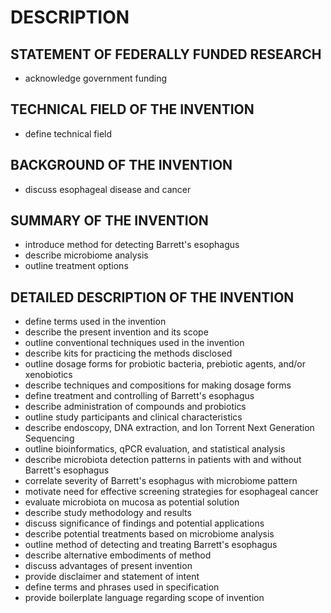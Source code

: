 # DESCRIPTION

## STATEMENT OF FEDERALLY FUNDED RESEARCH

- acknowledge government funding

## TECHNICAL FIELD OF THE INVENTION

- define technical field

## BACKGROUND OF THE INVENTION

- discuss esophageal disease and cancer

## SUMMARY OF THE INVENTION

- introduce method for detecting Barrett's esophagus
- describe microbiome analysis
- outline treatment options

## DETAILED DESCRIPTION OF THE INVENTION

- define terms used in the invention
- describe the present invention and its scope
- outline conventional techniques used in the invention
- describe kits for practicing the methods disclosed
- outline dosage forms for probiotic bacteria, prebiotic agents, and/or xenobiotics
- describe techniques and compositions for making dosage forms
- define treatment and controlling of Barrett's esophagus
- describe administration of compounds and probiotics
- outline study participants and clinical characteristics
- describe endoscopy, DNA extraction, and Ion Torrent Next Generation Sequencing
- outline bioinformatics, qPCR evaluation, and statistical analysis
- describe microbiota detection patterns in patients with and without Barrett's esophagus
- correlate severity of Barrett's esophagus with microbiome pattern
- motivate need for effective screening strategies for esophageal cancer
- evaluate microbiota on mucosa as potential solution
- describe study methodology and results
- discuss significance of findings and potential applications
- describe potential treatments based on microbiome analysis
- outline method of detecting and treating Barrett's esophagus
- describe alternative embodiments of method
- discuss advantages of present invention
- provide disclaimer and statement of intent
- define terms and phrases used in specification
- provide boilerplate language regarding scope of invention

